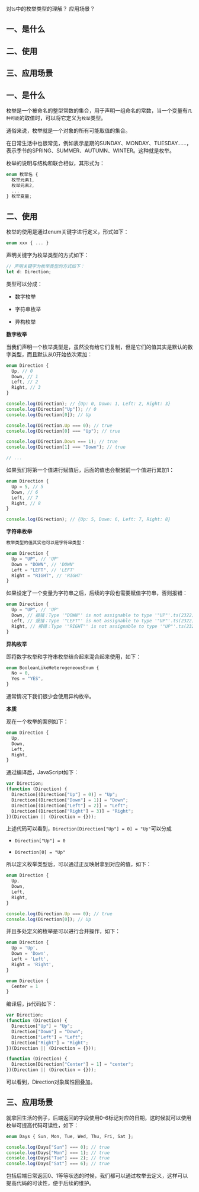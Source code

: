 对ts中的枚举类型的理解？
应用场景？

## 一、是什么
## 二、使用
## 三、应用场景

## 一、是什么

枚举是一个被命名的整型常数的集合，用于声明一组命名的常数，当一个变量有`几种可能`的取值时，可以将它定义为`枚举`类型。

通俗来说，枚举就是一个对象的所有可能取值的集合。

在日常生活中也很常见，例如表示星期的SUNDAY、MONDAY、TUESDAY……，表示季节的SPRING、SUMMER、AUTUMN、WINTER。这种就是枚举。

枚举的说明与结构和联合相似，其形式为：

```js
enum 枚举名 {
  枚举元素1,
  枚举元素2,
  ...
} 枚举变量;
```

## 二、使用

枚举的使用是通过enum关键字进行定义，形式如下：

```js
enum xxx { ... }
```
声明关键字为枚举类型的方式如下：

```js
// 声明关键字为枚举类型的方式如下：
let d: Direction;
```
类型可以分成：

- 数字枚举

- 字符串枚举

- 异构枚举

**数字枚举**

当我们声明一个枚举类型是，虽然没有给它们复制，但是它们的值其实是默认的数字类型，而且默认从0开始依次累加：

```js
enum Direction {
  Up, // 0
  Down, // 1
  Left, // 2
  Right, // 3
}

console.log(Direction); // {Up: 0, Down: 1, Left: 2, Right: 3}
console.log(Direction["Up"]); // 0
console.log(Direction[0]); // Up

console.log(Direction.Up === 0); // true
console.log(Direction[0] === "Up"); // true

console.log(Direction.Down === 1); // true
console.log(Direction[1] === "Down"); // true

// ...
```

如果我们将第一个值进行赋值后，后面的值也会根据前一个值进行累加1：

```js
enum Direction {
  Up = 5, // 5
  Down, // 6
  Left, // 7
  Right, // 8
}

console.log(Direction); // {Up: 5, Down: 6, Left: 7, Right: 8}
```

**字符串枚举**

```js
枚举类型的值其实也可以是字符串类型：

enum Direction {
  Up = "UP", // 'UP'
  Down = "DOWN", // 'DOWN'
  Left = "LEFT", // 'LEFT'
  Right = "RIGHT", // 'RIGHT'
}
```
如果设定了一个变量为字符串之后，后续的字段也需要赋值字符串，否则报错：

```js
enum Direction {
  Up = "UP", // 'UP'
  Down, // 报错：Type '"DOWN"' is not assignable to type '"UP"'.ts(2322)
  Left, // 报错：Type '"LEFT"' is not assignable to type '"UP"'.ts(2322)
  Right, // 报错：Type '"RIGHT"' is not assignable to type '"UP"'.ts(2322)
}
```
**异构枚举**

即将数字枚举和字符串枚举结合起来混合起来使用，如下：
```js
enum BooleanLikeHeterogeneousEnum {
  No = 0,
  Yes = "YES",
}
```
通常情况下我们很少会使用异构枚举。

**本质**

现在一个枚举的案例如下：
```js
enum Direction {
  Up,
  Down,
  Left,
  Right,
}
```

通过编译后，JavaScript如下：
```js
var Direction;
(function (Direction) {
  Direction[(Direction["Up"] = 0)] = "Up";
  Direction[(Direction["Down"] = 1)] = "Down";
  Direction[(Direction["Left"] = 2)] = "Left";
  Direction[(Direction["Right"] = 3)] = "Right";
})(Direction || (Direction = {}));
```
上述代码可以看到，`Direction[Direction["Up"] = 0] = "Up"`可以分成

- `Direction["Up"] = 0`

- `Direction[0] = "Up"`

所以定义枚举类型后，可以通过正反映射拿到对应的值，如下：
```js
enum Direction {
  Up,
  Down,
  Left,
  Right,
}

console.log(Direction.Up === 0); // true
console.log(Direction[0]); // Up
```
并且多处定义的枚举是可以进行合并操作，如下：
```js
enum Direction {
  Up = 'Up',
  Down = 'Down',
  Left = 'Left',
  Right = 'Right',
}

enum Direction {
  Center = 1
}
```
编译后，js代码如下：
```js
var Direction;
(function (Direction) {
  Direction["Up"] = "Up";
  Direction["Down"] = "Down";
  Direction["Left"] = "Left";
  Direction["Right"] = "Right";
})(Direction || (Direction = {}));

(function (Direction) {
  Direction[Direction["Center"] = 1] = "center";
})(Direction || (Direction = {}));
```
可以看到，Direction对象属性回叠加。

## 三、应用场景

就拿回生活的例子，后端返回的字段使用0-6标记对应的日期，这时候就可以使用枚举可提高代码可读性，如下：
```js
enum Days { Sun, Mon, Tue, Wed, Thu, Fri, Sat };

console.log(Days["Sun"] === 0); // true
console.log(Days["Mon"] === 1); // true
console.log(Days["Tue"] === 2); // true
console.log(Days["Sat"] === 6); // true
```
包括后端日常返回0、1等等状态的时候，我们都可以通过枚举去定义，这样可以提高代码的可读性，便于后续的维护。